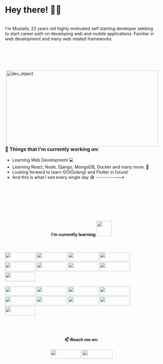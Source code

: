 <!-- My personal information template starting down below -->





<!-- Greeting -->
# Hey there! :wave::smiley:
<br>
<!--Introduction -->
I'm Mustafa, 22 years old highly motivated self starting developer sekking to start career path on developing web and mobile applications. Familiar in web development and many web related frameworks.

<br><br><br><br>

<!-- Working GIF -->
<img src="https://i.ibb.co/NskCWng/Capture.jpg" alt="dev_object" align="right" width="500" height="250"  />


### 💼  Things that I'm currently working on: 
* Learning Web Development 💻
* Learning React, Node, Django, MongoDB, Docker and many more. 🥇
* Looking forward to learn GO(Golang) and Flutter in future!
* And this is what I see every single day  😅 ------------>



<br><br><br><br><br><br>
<h4 align="center"> I’m currently learning <img width=50 src="https://media.giphy.com/media/WUlplcMpOCEmTGBtBW/giphy.gif"></h4><br>
<p>
<img src="https://img.shields.io/badge/HTML5-E34F26?style=for-the-badge&logo=html5&logoColor=white" width="100" height= "30" /> 
<img src="https://img.shields.io/badge/CSS3-1572B6?style=for-the-badge&logo=css3&logoColor=white" width="100" height= "30" />
<img src="https://img.shields.io/badge/JavaScript-F7DF1E?style=for-the-badge&logo=javascript&logoColor=black" width="100" height= "30" />
<img src="https://img.shields.io/badge/Python-FFD43B?style=for-the-badge&logo=python&logoColor=darkgreen" width="100" height= "30" />
<img src="https://img.shields.io/badge/MongoDB-4EA94B?style=for-the-badge&logo=mongodb&logoColor=white" width="100" height= "30" />
<img src="https://img.shields.io/badge/React_Native-20232A?style=for-the-badge&logo=react&logoColor=61DAFB" width="100" height= "30" />
<img src="https://img.shields.io/badge/Node.js-43853D?style=for-the-badge&logo=node-dot-js&logoColor=white"width="100" height= "30" />
<img src="https://img.shields.io/badge/Express.js-000000?style=for-the-badge&logo=express&logoColor=white" width="100" height= "30" />
<img src="https://img.shields.io/badge/Sass-CC6699?style=for-the-badge&logo=sass&logoColor=white" width="100" height= "30" /> <br><br>
<img src="https://img.shields.io/badge/React-20232A?style=for-the-badge&logo=react&logoColor=61DAFB" width="100" height= "30" />
<img src="https://img.shields.io/badge/Redux-593D88?style=for-the-badge&logo=redux&logoColor=white" width="100" height= "30" />
<img src="https://img.shields.io/badge/Django-092E20?style=for-the-badge&logo=django&logoColor=green" width="100" height= "30" />
<img src="https://img.shields.io/badge/DJANGO-REST-ff1709?style=for-the-badge&logo=django&logoColor=white&color=ff1709&labelColor=gray" width="100" height= "30" />
<img src="https://img.shields.io/badge/Tailwind_CSS-38B2AC?style=for-the-badge&logo=tailwind-css&logoColor=white" width="100" height= "30" />
<img src="https://img.shields.io/badge/jQuery-0769AD?style=for-the-badge&logo=jquery&logoColor=white" width="100" height= "30" />
<img src="https://img.shields.io/badge/Docker-2CA5E0?style=for-the-badge&logo=docker&logoColor=white" width="100" height= "30" />
<img src="https://img.shields.io/badge/Amazon_AWS-232F3E?style=for-the-badge&logo=amazon-aws&logoColor=white" width="100" height= "30" />
<img src="https://img.shields.io/badge/Heroku-430098?style=for-the-badge&logo=heroku&logoColor=white" width="100" height= "30" /><br><br><br><br>
  
<h4 align="center">  📫 Reach me on:</h4>
</p>
<p align="center">
     <a href="https://www.linkedin.com/in/mustafadennisozdemir"><img src="https://img.shields.io/badge/LinkedIn-0077B5?style=for-the-badge&logo=linkedin&logoColor=white" width="100" height= "30" /></a>
  <a href="mailto:mustafadennisozdemir@gmail.com"><img src="https://img.shields.io/badge/Gmail-D14836?style=for-the-badge&logo=gmail&logoColor=white" width="100" height= "30" /></a>
  </p>
